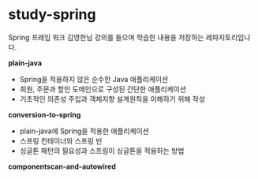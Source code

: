 # study-spring

Spring 프레임 워크 김영한님 강의를 들으며 학습한 내용을 저장하는 레파지토리입니다.

**plain-java**
 - Spring을 적용하지 않은 순수한 Java 애플리케이션
 - 회원, 주문과 할인 도메인으로 구성된 간단한 애플리케이션
 - 기초적인 의존성 주입과 객체지향 설계원칙을 이해하기 위해 작성

**conversion-to-spring**
 - plain-java에 Spring을 적용한 애플리케이션
 - 스프링 컨테이너와 스프링 빈
 - 싱글톤 패턴의 필요성과 스프링이 싱글톤을 적용하는 방법

**componentscan-and-autowired**
